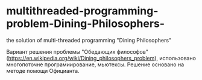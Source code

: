 # multithreaded-programming-problem-Dining-Philosophers-
the solution of multi-threaded programming "Dining Philosophers"

Вариант решения проблемы "Обедающих философов" (https://en.wikipedia.org/wiki/Dining_philosophers_problem), использовано многопоточне програмиирование, мьютексы.
Решение основано на методе помощи Официанта.
